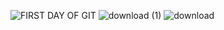 ![FIRST DAY OF GIT](https://user-images.githubusercontent.com/101011345/195428001-a54d4574-225a-48d3-8730-5fd47a13db12.png)
![download (1)](https://user-images.githubusercontent.com/101011345/195427274-8e5b1b62-88f9-4adf-94b5-ea926e9e98c5.png)
![download](https://user-images.githubusercontent.com/101011345/195427333-180b4859-ad78-4dab-a019-92a897170070.png)

